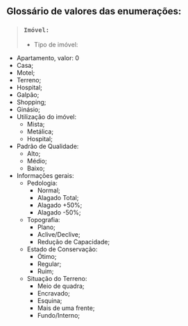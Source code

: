   
  ## Glossário de valores das enumerações:
  

> ### `Imóvel:`
> - Tipo de imóvel:
  - Apartamento, valor: 0
  - Casa;
  - Motel;
  - Terreno;
  - Hospital;
  - Galpão;
  - Shopping;
  - Ginásio;
- Utilização do imóvel:
  - Mista;
  - Metálica;
  - Hospital;
- Padrão de Qualidade:
  - Alto;
  - Médio;
  - Baixo;
- Informações gerais:
  - Pedologia:
    - Normal;
    - Alagado Total;
    - Alagado +50%;
    - Alagado -50%;
  - Topografia:
    - Plano;
    - Aclive/Declive;
    - Redução de Capacidade;
  - Estado de Conservação:
    - Ótimo;
    - Regular;
    - Ruim;
  - Situação do Terreno:
    - Meio de quadra;
    - Encravado;
    - Esquina;
    - Mais de uma frente;
    - Fundo/Interno;

